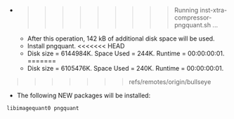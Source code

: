 * >>>>>>>>> Running inst-xtra-compressor-pngquant.sh ...
  * After this operation, 142 kB of additional disk space will be used.
  * Install pngquant.
<<<<<<< HEAD
  * Disk size = 6144984K. Space Used = 244K. Runtime = 00:00:00:01.
=======
  * Disk size = 6105476K. Space Used = 240K. Runtime = 00:00:00:01.
>>>>>>> refs/remotes/origin/bullseye
  * The following NEW packages will be installed:
  ```bash
libimagequant0 pngquant
  ```
